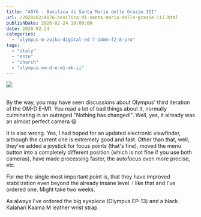 ```yaml
---
title: "4876 - Basilica di Santa Maria delle Grazie III"
url: /2020/02/4876-basilica-di-santa-maria-delle-grazie-iii.html
publishDate: 2020-02-24 18:00:00
date: 2020-02-24
categories: 
  - "olympus-m-zuiko-digital-ed-7-14mm-f2-8-pro"
tags: 
  - "italy"
  - "este"
  - "church"
  - "olympus-om-d-e-m1-mk-ii"
---
```

<div class="container">
<div class="center"><a target="_blank" href="https://d25zfm9zpd7gm5.cloudfront.net/1200x1200/2018/20180512_162441_lr.jpg"><img class="webfeedsFeaturedVisual" src="https://d25zfm9zpd7gm5.cloudfront.net/0600x0600/2018/20180512_162441_lr.jpg" /></a></div>
</div>
<br />

By the way, you may have seen discussions about Olympus' third
iteration of the OM-D E-M1. You read a lot of bad things about it,
normally culminating in an outraged "Nothing has changed!". Well,
yes, it already was an almost perfect camera :smiley:

It is also wrong. Yes, I had hoped for an updated electronic
viewfinder, although the current one is extremely good and fast.
Other than that, well, they've added a joystick for focus points
(that's fine), moved the menu button into a completely different
position (which is not fine if you use both cameras), have made
processing faster, the autofocus even more precise, etc.

For me the single most important point is, that they have improved
stabilization even beyond the already insane level. I like that and
I've ordered one. Might take two weeks.

As always I've ordered the big eyepiece (Olympus EP-13) and a black
Kalahari Kaama M leather wrist strap.